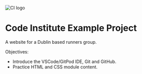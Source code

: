 ![CI logo](https://codeinstitute.s3.amazonaws.com/fullstack/ci_logo_small.png)

# Code Institute Example Project

A website for a Dublin based runners group. 

Objectives:
- Introduce the VSCode/GitPod IDE, Git and GitHub.
- Practice HTML and CSS module content.